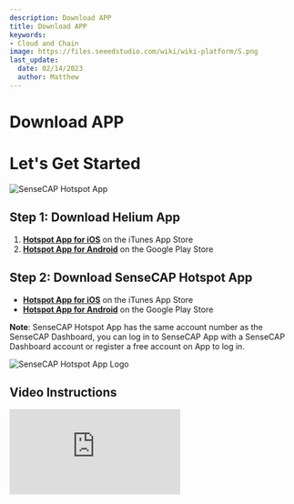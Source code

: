```yaml
---
description: Download APP
title: Download APP
keywords:
- Cloud and Chain
image: https://files.seeedstudio.com/wiki/wiki-platform/S.png
last_update:
  date: 02/14/2023
  author: Matthew
---
```


# Download APP


**Let's Get Started**
=====================

![SenseCAP Hotspot App](https://www.sensecapmx.com/wp-content/uploads/2022/07/sensecap-hotspot-app-1.png)

**Step 1: Download Helium App**
-------------------------------

1.  [**Hotspot App for iOS**](https://apps.apple.com/us/app/sensecap-hotspot/id1600051150) on the iTunes App Store
2.  [**Hotspot App for Android**](https://play.google.com/store/apps/details?id=com.sensecapmx.hotspot) on the Google Play Store

**Step 2: Download SenseCAP Hotspot App**
-----------------------------------------

*   ​[**Hotspot App for iOS**](https://apps.apple.com/us/app/sensecap-hotspot/id1600051150) on the iTunes App Store
*   ​[**Hotspot App for Android**](https://play.google.com/store/apps/details?id=com.sensecapmx.hotspot) on the Google Play Store

**Note**: SenseCAP Hotspot App has the same account number as the SenseCAP Dashboard, you can log in to SenseCAP App with a SenseCAP Dashboard account or register a free account on App to log in.

![SenseCAP Hotspot App Logo](https://www.sensecapmx.com/wp-content/uploads/2022/07/SenseCAP.png)

**Video Instructions**
----------------------

<iframe width={560} height={315} src="https://www.youtube.com/embed/VErL5YYujns" title="YouTube video player" frameBorder={0} allow="accelerometer; autoplay; clipboard-write; encrypted-media; gyroscope; picture-in-picture; web-share" allowFullScreen />

<iframe width={560} height={315} src="https://www.youtube.com/embed/raSvjQ7vip4" title="YouTube video player" frameBorder={0} allow="accelerometer; autoplay; clipboard-write; encrypted-media; gyroscope; picture-in-picture; web-share" allowFullScreen />

